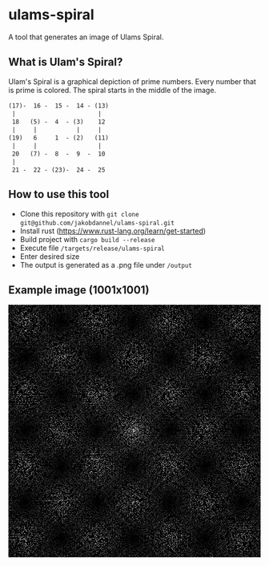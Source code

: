# ulams-spiral

A tool that generates an image of Ulams Spiral.

## What is Ulam's Spiral?

Ulam's Spiral is a graphical depiction of prime numbers. Every number that is prime is colored. The spiral starts in the middle of the image.
```
(17)-  16 -  15 -  14 - (13)
 |                       |
 18   (5) -  4  - (3)    12
 |     |           |     |
(19)   6     1  - (2)   (11)
 |     |                 |
 20   (7) -  8  -  9  -  10
 |  
 21 -  22 - (23)-  24 -  25
```

## How to use this tool

* Clone this repository with `git clone git@github.com/jakobdannel/ulams-spiral.git`
* Install rust (https://www.rust-lang.org/learn/get-started)
* Build project with `cargo build --release`
* Execute file `/targets/release/ulams-spiral`
* Enter desired size
* The output is generated as a .png file under `/output`

## Example image (1001x1001)

![Example image](/output/output.png)

